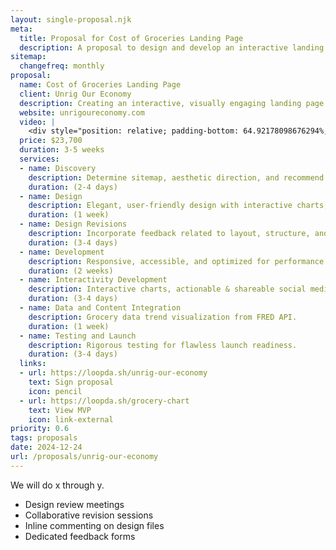 ```yaml
---
layout: single-proposal.njk
meta:
  title: Proposal for Cost of Groceries Landing Page
  description: A proposal to design and develop an interactive landing page highlighting rising grocery costs and their political and corporate connections for Unrig Our Economy.
sitemap:
  changefreq: monthly
proposal:
  name: Cost of Groceries Landing Page
  client: Unrig Our Economy
  description: Creating an interactive, visually engaging landing page to highlight grocery price trends, connect them to political factors, and empower visitors to take action.
  website: unrigoureconomy.com
  video: |
    <div style="position: relative; padding-bottom: 64.92178098676294%; height: 0;"><iframe src="https://www.loom.com/embed/51c7f54cfde9424db88ae935b7d93a88?sid=486ffe82-29d7-41a4-9c54-dc7f1e64588d" frameborder="0" webkitallowfullscreen mozallowfullscreen allowfullscreen style="position: absolute; top: 0; left: 0; width: 100%; height: 100%;"></iframe></div>
  price: $23,700
  duration: 3-5 weeks
  services:
  - name: Discovery
    description: Determine sitemap, aesthetic direction, and recommend adjustments to messaging.
    duration: (2-4 days)
  - name: Design
    description: Elegant, user-friendly design with interactive charts, graphs and tools.
    duration: (1 week)
  - name: Design Revisions
    description: Incorporate feedback related to layout, structure, and visual elements.
    duration: (3-4 days)
  - name: Development
    description: Responsive, accessible, and optimized for performance.
    duration: (2 weeks)
  - name: Interactivity Development
    description: Interactive charts, actionable & shareable social media links.
    duration: (3-4 days)
  - name: Data and Content Integration
    description: Grocery data trend visualization from FRED API.
    duration: (1 week)
  - name: Testing and Launch
    description: Rigorous testing for flawless launch readiness.
    duration: (3-4 days)
  links: 
  - url: https://loopda.sh/unrig-our-economy
    text: Sign proposal
    icon: pencil
  - url: https://loopda.sh/grocery-chart
    text: View MVP
    icon: link-external
priority: 0.6
tags: proposals
date: 2024-12-24
url: /proposals/unrig-our-economy
---
```

We will do x through y.

- Design review meetings
- Collaborative revision sessions
- Inline commenting on design files
- Dedicated feedback forms